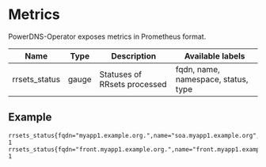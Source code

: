 # Metrics

PowerDNS-Operator exposes metrics in Prometheus format.  

| Name | Type | Description | Available labels |
| ---- | ---- | ----------- | ---------------- |
| rrsets_status | gauge | Statuses of RRsets processed | fqdn, name, namespace, status, type |

## Example

```
rrsets_status{fqdn="myapp1.example.org.",name="soa.myapp1.example.org",namespace="myapp1",status="Succeeded",type="SOA"} 1
rrsets_status{fqdn="front.myapp1.example.org.",name="front.myapp1.example.org",namespace="myapp1",status="Succeeded",type="A"} 1
```
